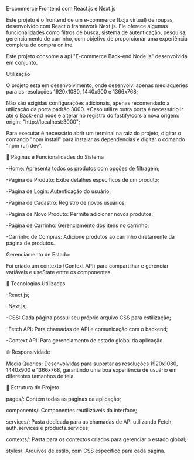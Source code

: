 E-commerce Frontend com React.js e Next.js

Este projeto é o frontend de um e-commerce (Loja virtual) de roupas, desenvolvido com React o framework Next.js. Ele oferece algumas funcionalidades como filtros de busca, sistema de autenticação, pesquisa, gerenciamento de carrinho, com objetivo de proporcionar uma experiência completa de compra online.

Este projeto consome a api "E-commerce Back-end Node.js" desenvolvida em conjunto.

Utilização

O projeto está em desenvolvimento, onde desenvolvi apenas mediaqueries para as resoluções 1920x1080, 1440x900 e 1366x768;

Não são exigidas configurações adicionais, apenas recomendado a utilização da porta padrão 3000. *Caso utilize outra porta é necessário ir até o Back-end node e alterar no registro do fastify/cors a nova origem: origin: "http://localhost:3000";

Para executar é necessário abrir um terminal na raiz do projeto, digitar o comando "npm install" para instalar as dependencias e digitar o comando "npm run dev".

🚀 Páginas e Funcionalidades do Sistema

-Home: Apresenta todos os produtos com opções de filtragem;

-Página de Produto: Exibe detalhes específicos de um produto;

-Página de Login: Autenticação do usuário;

-Página de Cadastro: Registro de novos usuários;

-Página de Novo Produto: Permite adicionar novos produtos;

-Página de Carrinho: Gerenciamento dos itens no carrinho;

-Carrinho de Compras: Adicione produtos ao carrinho diretamente da página de produtos.

Gerenciamento de Estado:

Foi criado um contexto (Context API) para compartilhar e gerenciar variáveis e useState entre os componentes.

🔧 Tecnologias Utilizadas

-React.js;

-Next.js;

-CSS: Cada página possui seu próprio arquivo CSS para estilização;

-Fetch API: Para chamadas de API e comunicação com o backend;

-Context API: Para gerenciamento de estado global da aplicação.

🌐 Responsividade

Media Queries: Desenvolvidas para suportar as resoluções 1920x1080, 1440x900 e 1366x768, garantindo uma boa experiência de usuário em diferentes tamanhos de tela.

📁 Estrutura do Projeto

pages/: Contém todas as páginas da aplicação;

components/: Componentes reutilizáveis da interface;

services/: Pasta dedicada para as chamadas de API utilizando Fetch, auth.services e products.services;

contexts/: Pasta para os contextos criados para gerenciar o estado global;

styles/: Arquivos de estilo, com CSS específico para cada página.

